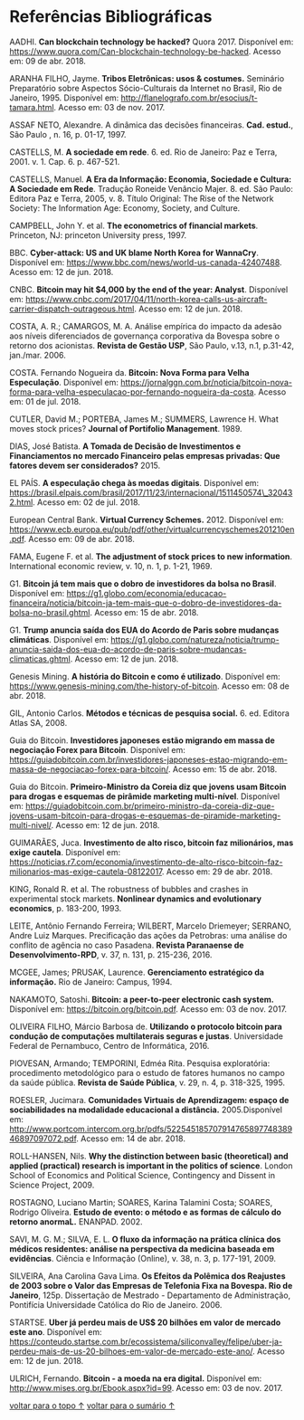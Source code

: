 # Referências Bibliográficas

AADHI. **Can blockchain technology be hacked?** Quora 2017. Disponível em: https://www.quora.com/Can-blockchain-technology-be-hacked. Acesso em: 09 de abr. 2018.

ARANHA FILHO, Jayme. **Tribos Eletrônicas: usos & costumes.** Seminário Preparatório sobre Aspectos Sócio-Culturais da Internet no Brasil, Rio de Janeiro, 1995. Disponível em: http://flanelografo.com.br/esocius/t-tamara.html. Acesso em: 03 de nov. 2017.

ASSAF NETO, Alexandre. A dinâmica das decisões financeiras. **Cad. estud.**, São Paulo , n. 16, p. 01-17, 1997.

CASTELLS, M. **A sociedade em rede**. 6. ed. Rio de Janeiro: Paz e Terra, 2001. v. 1. Cap. 6. p. 467-521.

CASTELLS, Manuel. **A Era da Informação: Economia, Sociedade e Cultura: A Sociedade em Rede**. Tradução Roneide Venâncio Majer. 8. ed. São Paulo: Editora Paz e Terra, 2005, v. 8. Título Original: The Rise of the Network Society: The Information Age: Economy, Society, and Culture.

CAMPBELL, John Y. et al. **The econometrics of financial markets**. Princeton, NJ: princeton University press, 1997.

BBC. **Cyber-attack: US and UK blame North Korea for WannaCry**. Disponível em: https://www.bbc.com/news/world-us-canada-42407488. Acesso em: 12 de jun. 2018.

CNBC. **Bitcoin may hit $4,000 by the end of the year: Analyst**. Disponível em: https://www.cnbc.com/2017/04/11/north-korea-calls-us-aircraft-carrier-dispatch-outrageous.html. Acesso em: 12 de jun. 2018.

COSTA, A. R.; CAMARGOS, M. A. Análise empírica do impacto da adesão aos níveis diferenciados de governança corporativa da Bovespa sobre o retorno dos acionistas. **Revista de Gestão USP**, São Paulo, v.13, n.1, p.31-42, jan./mar. 2006.

COSTA. Fernando Nogueira da. **Bitcoin: Nova Forma para Velha Especulação**. Disponível em: https://jornalggn.com.br/noticia/bitcoin-nova-forma-para-velha-especulacao-por-fernando-nogueira-da-costa. Acesso em: 01 de jul. 2018.

CUTLER, David M.; PORTEBA, James M.; SUMMERS, Lawrence H. What moves stock prices? **Journal of Portifolio Management**. 1989.

DIAS, José Batista. **A Tomada de Decisão de Investimentos e Financiamentos no mercado Financeiro pelas empresas privadas: Que fatores devem ser considerados?** 2015.

EL PAÍS. **A especulação chega às moedas digitais**. Disponível em: https://brasil.elpais.com/brasil/2017/11/23/internacional/1511450574\_320432.html. Acesso em: 02 de jul. 2018.

European Central Bank. **Virtual Currency Schemes.** 2012. Disponível em: https://www.ecb.europa.eu/pub/pdf/other/virtualcurrencyschemes201210en.pdf. Acesso em: 09 de abr. 2018.

FAMA, Eugene F. et al. **The adjustment of stock prices to new information**. International economic review, v. 10, n. 1, p. 1-21, 1969.

G1. **Bitcoin já tem mais que o dobro de investidores da bolsa no Brasil**. Disponível em: https://g1.globo.com/economia/educacao-financeira/noticia/bitcoin-ja-tem-mais-que-o-dobro-de-investidores-da-bolsa-no-brasil.ghtml. Acesso em: 15 de abr. 2018.

G1. **Trump anuncia saída dos EUA do Acordo de Paris sobre mudanças climáticas**. Disponível em: https://g1.globo.com/natureza/noticia/trump-anuncia-saida-dos-eua-do-acordo-de-paris-sobre-mudancas-climaticas.ghtml. Acesso em: 12 de jun. 2018.

Genesis Mining. **A história do Bitcoin e como é utilizado**. Disponível em: https://www.genesis-mining.com/the-history-of-bitcoin. Acesso em: 08 de abr. 2018.

GIL, Antonio Carlos. **Métodos e técnicas de pesquisa social.** 6. ed. Editora Atlas SA, 2008.

Guia do Bitcoin. **Investidores japoneses estão migrando em massa de negociação Forex para Bitcoin**. Disponível em: https://guiadobitcoin.com.br/investidores-japoneses-estao-migrando-em-massa-de-negociacao-forex-para-bitcoin/. Acesso em: 15 de abr. 2018.

Guia do Bitcoin. **Primeiro-Ministro da Coreia diz que jovens usam Bitcoin para drogas e esquemas de pirâmide marketing multi-nível**. Disponível em: https://guiadobitcoin.com.br/primeiro-ministro-da-coreia-diz-que-jovens-usam-bitcoin-para-drogas-e-esquemas-de-piramide-marketing-multi-nivel/. Acesso em: 12 de jun. 2018.

GUIMARÃES, Juca. **Investimento de alto risco, bitcoin faz milionários, mas exige cautela**. Disponível em: https://noticias.r7.com/economia/investimento-de-alto-risco-bitcoin-faz-milionarios-mas-exige-cautela-08122017. Acesso em: 29 de abr. 2018.

KING, Ronald R. et al. The robustness of bubbles and crashes in experimental stock markets. **Nonlinear dynamics and evolutionary economics**, p. 183-200, 1993.

LEITE, Antônio Fernando Ferreira; WILBERT, Marcelo Driemeyer; SERRANO, Andre Luiz Marques. Precificação das ações da Petrobras: uma análise do conflito de agência no caso Pasadena. **Revista Paranaense de Desenvolvimento-RPD**, v. 37, n. 131, p. 215-236, 2016.

MCGEE, James; PRUSAK, Laurence. **Gerenciamento estratégico da informação.** Rio de Janeiro: Campus, 1994.

NAKAMOTO, Satoshi. **Bitcoin: a peer-to-peer electronic cash system.** Disponível em: https://bitcoin.org/bitcoin.pdf. Acesso em: 03 de nov. 2017.

OLIVEIRA FILHO, Márcio Barbosa de. **Utilizando o protocolo bitcoin para condução de computações multilaterais seguras e justas**. Universidade Federal de Pernambuco, Centro de Informática, 2016.

PIOVESAN, Armando; TEMPORINI, Edméa Rita. Pesquisa exploratória: procedimento metodológico para o estudo de fatores humanos no campo da saúde pública. **Revista de Saúde Pública**, v. 29, n. 4, p. 318-325, 1995.

ROESLER, Jucimara. **Comunidades Virtuais de Aprendizagem: espaço de sociabilidades na modalidade educacional a distância.** 2005.Disponível em: http://www.portcom.intercom.org.br/pdfs/52254518570791476589774838946897097072.pdf. Acesso em: 14 de abr. 2018.

ROLL-HANSEN, Nils. **Why the distinction between basic \(theoretical\) and applied \(practical\) research is important in the politics of science**. London School of Economics and Political Science, Contingency and Dissent in Science Project, 2009.

ROSTAGNO, Luciano Martin; SOARES, Karina Talamini Costa; SOARES, Rodrigo Oliveira. **Estudo de evento: o método e as formas de cálculo do retorno anormaL.** ENANPAD. 2002.

SAVI, M. G. M.; SILVA, E. L. **O fluxo da informação na prática clínica dos médicos residentes: análise na perspectiva da medicina baseada em evidências**. Ciência e Informação \(Online\), v. 38, n. 3, p. 177-191, 2009.

SILVEIRA, Ana Carolina Gava Lima. **Os Efeitos da Polêmica dos Reajustes de 2003 sobre o Valor das Empresas de Telefonia Fixa na Bovespa. Rio de Janeiro**, 125p. Dissertação de Mestrado - Departamento de Administração, Pontifícia Universidade Católica do Rio de Janeiro. 2006.

STARTSE. **Uber já perdeu mais de US$ 20 bilhões em valor de mercado este ano**. Disponível em: https://conteudo.startse.com.br/ecossistema/siliconvalley/felipe/uber-ja-perdeu-mais-de-us-20-bilhoes-em-valor-de-mercado-este-ano/. Acesso em: 12 de jun. 2018.

ULRICH, Fernando. **Bitcoin - a moeda na era digital.** Disponível em: http://www.mises.org.br/Ebook.aspx?id=99. Acesso em: 03 de nov. 2017.

[voltar para o topo ↑](6.referencias.md#referencias) [voltar para o sumário ↑](https://github.com/eliabejr/bitcoin-price-analysis/blob/master/portuguese/README.md#sumario)


